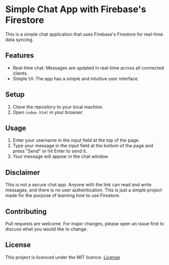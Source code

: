 # Simple Chat App with Firebase's Firestore

This is a simple chat application that uses Firebase's Firestore for real-time data syncing. 

## Features

- Real-time chat: Messages are updated in real-time across all connected clients.
- Simple UI: The app has a simple and intuitive user interface.

## Setup

1. Clone the repository to your local machine.
2. Open `index.html` in your browser.

## Usage

1. Enter your username in the input field at the top of the page.
2. Type your message in the input field at the bottom of the page and press "Send" or hit Enter to send it.
3. Your message will appear in the chat window.

## Disclaimer

This is not a secure chat app. Anyone with the link can read and write messages, and there is no user authentication. This is just a simple project made for the purpose of learning how to use Firestore.

## Contributing

Pull requests are welcome. For major changes, please open an issue first to discuss what you would like to change.

## License

This project is licenced under the MIT licence.  [License](LICENSE)
